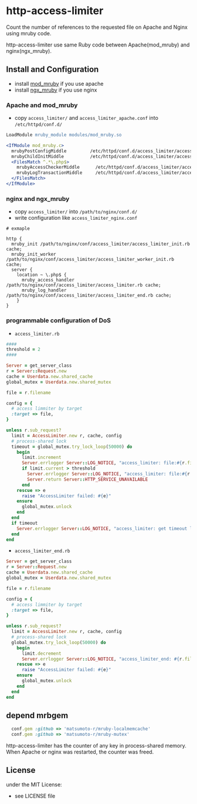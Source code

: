 # http-access-limiter

Count the number of references to the requested file on Apache and Nginx using mruby code.

http-access-limiter use same Ruby code between Apache(mod_mruby) and nginx(ngx_mruby).

## Install and Configuration
- install [mod_mruby](https://github.com/matsumoto-r/mod_mruby) if you use apache
- install [ngx_mruby](https://github.com/matsumoto-r/ngx_mruby) if you use nginx

### Apache and mod_mruby
- copy `access_limiter/` and `access_limiter_apache.conf` into `/etc/httpd/conf.d/`
```apache
LoadModule mruby_module modules/mod_mruby.so

<IfModule mod_mruby.c>
  mrubyPostConfigMiddle         /etc/httpd/conf.d/access_limiter/access_limiter_init.rb cache
  mrubyChildInitMiddle          /etc/httpd/conf.d/access_limiter/access_limiter_worker_init.rb cache
  <FilesMatch ^.*\.php$>
    mrubyAccessCheckerMiddle      /etc/httpd/conf.d/access_limiter/access_limiter.rb cache
    mrubyLogTransactionMiddle     /etc/httpd/conf.d/access_limiter/access_limiter_end.rb cache
  </FilesMatch>
</IfModule>
```

### nginx and ngx_mruby
- copy `access_limiter/` into `/path/to/nginx/conf.d/`
- write configuration like `access_limiter_nginx.conf`
```nginx
# exmaple

http {
  mruby_init /path/to/nginx/conf/access_limiter/access_limiter_init.rb cache;
  mruby_init_worker /path/to/nginx/conf/access_limiter/access_limiter_worker_init.rb cache;
  server {
    location ~ \.php$ {
      mruby_access_handler /path/to/nginx/conf/access_limiter/access_limiter.rb cache;
      mruby_log_handler /path/to/nginx/conf/access_limiter/access_limiter_end.rb cache;
    }
}
```
### programmable configuration of DoS
- `access_limiter.rb`
```ruby
####
threshold = 2
####

Server = get_server_class
r = Server::Request.new
cache = Userdata.new.shared_cache
global_mutex = Userdata.new.shared_mutex

file = r.filename

config = {
  # access limmiter by target
  :target => file,
}

unless r.sub_request?
  limit = AccessLimiter.new r, cache, config
  # process-shared lock
  timeout = global_mutex.try_lock_loop(50000) do
    begin
      limit.increment
      Server.errlogger Server::LOG_NOTICE, "access_limiter: file:#{r.filename} counter:#{limit.current}"
      if limit.current > threshold
        Server.errlogger Server::LOG_NOTICE, "access_limiter: file:#{r.filename} reached threshold: #{threshold}: return #{Server::HTTP_SERVICE_UNAVAILABLE}"
        Server.return Server::HTTP_SERVICE_UNAVAILABLE
      end
    rescue => e
      raise "AccessLimiter failed: #{e}"
    ensure
      global_mutex.unlock
    end
  end
  if timeout
    Server.errlogger Server::LOG_NOTICE, "access_limiter: get timeout lock, #{r.filename}"
  end
end
```

- `access_limiter_end.rb`

```ruby
Server = get_server_class
r = Server::Request.new
cache = Userdata.new.shared_cache
global_mutex = Userdata.new.shared_mutex

file = r.filename

config = {
  # access limmiter by target
  :target => file,
}

unless r.sub_request?
  limit = AccessLimiter.new r, cache, config
  # process-shared lock
  global_mutex.try_lock_loop(50000) do
    begin
      limit.decrement
      Server.errlogger Server::LOG_NOTICE, "access_limiter_end: #{r.filename} #{limit.current}"
    rescue => e
      raise "AccessLimiter failed: #{e}"
    ensure
      global_mutex.unlock
    end
  end
end
```

## depend mrbgem
```ruby
  conf.gem :github => 'matsumoto-r/mruby-localmemcache'
  conf.gem :github => 'matsumoto-r/mruby-mutex'
```

http-access-limiter has the counter of any key in process-shared memory. When Apache or nginx was restarted, the counter was freed.

## License
under the MIT License:
- see LICENSE file

